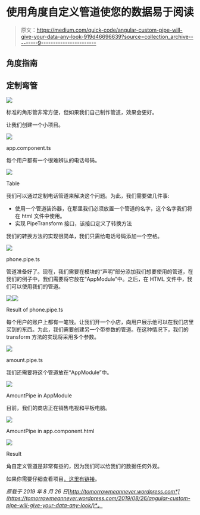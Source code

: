 # 使用角度自定义管道使您的数据易于阅读

> 原文：<https://medium.com/quick-code/angular-custom-pipe-will-give-your-data-any-look-919d46696639?source=collection_archive---------9----------------------->

## 角度指南

## 定制弯管

![](img/6378d26b43e76e65ec6f3870bff40ef7.png)

标准的角形管非常方便，但如果我们自己制作管道，效果会更好。

让我们创建一个小项目。

![](img/ba5f32834058b96b64a10ca9775203a9.png)

app.component.ts

每个用户都有一个很难辨认的电话号码。

![](img/cddf36387e33fd0277bf75b0b76b4c14.png)

Table

我们可以通过定制电话管道来解决这个问题。为此，我们需要做几件事:

*   使用一个管道装饰器，在那里我们必须放置一个管道的名字，这个名字我们将在 html 文件中使用。
*   实现 PipeTransform 接口，该接口定义了转换方法

我们的转换方法的实现很简单，我们只需给电话号码添加一个空格。

![](img/a221544fdf4026b004f8a22f3ef441a2.png)

phone.pipe.ts

管道准备好了。现在，我们需要在模块的“声明”部分添加我们想要使用的管道，在我们的例子中，我们需要将它放在“AppModule”中。之后，在 HTML 文件中，我们可以使用我们的管道。

![](img/5220e15ec46b6ca84b1a462f20b6a7fe.png)![](img/2c6eb86d6635e4bddb778695edd28047.png)

Result of phone.pipe.ts

每个用户的账户上都有一笔钱。让我们开一个小店，向用户展示他可以在我们店里买到的东西。为此，我们需要创建另一个带参数的管道。在这种情况下，我们的 transform 方法的实现将采用多个参数。

![](img/d6a4e73c8cd507109f410adb11fb4cbc.png)

amount.pipe.ts

我们还需要将这个管道放在“AppModule”中。

![](img/7e7e90c1cef8df9520cc0e5790b59e8b.png)

AmountPipe in AppModule

目前，我们的商店正在销售电视和平板电脑。

![](img/7d29486fe1914baaae44322d3925c178.png)

AmountPipe in app.component.html

![](img/dea987b137d76e6da71c8acf3c79908b.png)

Result

角自定义管道是非常有益的，因为我们可以给我们的数据任何外观。

如果你需要仔细查看项目[，这里有](https://github.com/8Tesla8/tree-view-angular)[链接](https://github.com/8Tesla8/angular-custom-pipe)。

*原载于 2019 年 8 月 26 日*[*http://tomorrowmeannever.wordpress.com*](https://tomorrowmeannever.wordpress.com/2019/08/26/angular-custom-pipe-will-give-your-data-any-look/)*。*